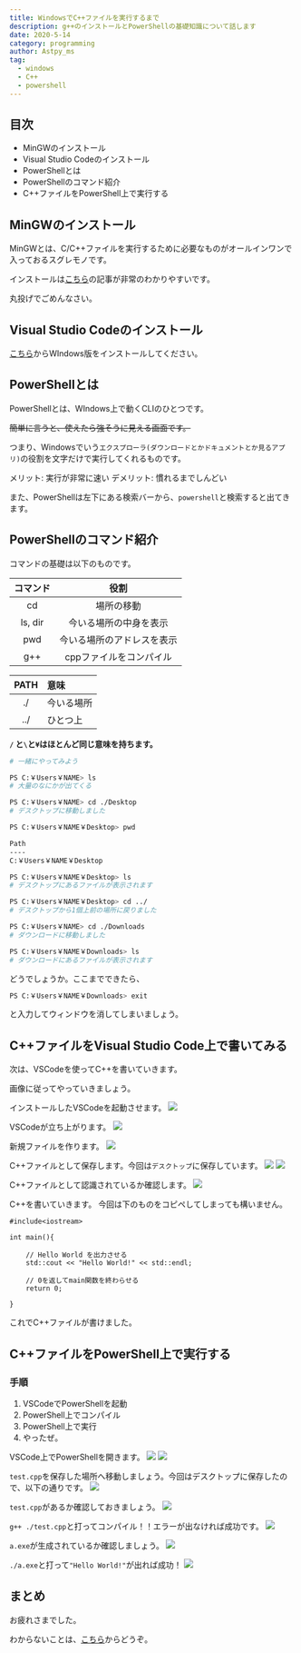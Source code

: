 ```yaml
---
title: WindowsでC++ファイルを実行するまで
description: g++のインストールとPowerShellの基礎知識について話します
date: 2020-5-14
category: programming
author: Astpy_ms
tag:
  - windows
  - C++
  - powershell
---
```


## 目次

- MinGWのインストール
- Visual Studio Codeのインストール
- PowerShellとは
- PowerShellのコマンド紹介
- C++ファイルをPowerShell上で実行する


## MinGWのインストール

MinGWとは、C/C++ファイルを実行するために必要なものがオールインワンで入っておるスグレモノです。

インストールは[こちら](https://www.javadrive.jp/cstart/install/index6.html)の記事が非常のわかりやすいです。

丸投げでごめんなさい。


## Visual Studio Codeのインストール

[こちら](https://azure.microsoft.com/ja-jp/products/visual-studio-code/)からWIndows版をインストールしてください。


## PowerShellとは

PowerShellとは、WIndows上で動くCLIのひとつです。

~~簡単に言うと、使えたら強そうに見える画面です。~~

つまり、Windowsでいう`エクスプローラ(ダウンロードとかドキュメントとか見るアプリ)`の役割を文字だけで実行してくれるものです。

メリット: 実行が非常に速い
デメリット: 慣れるまでしんどい

また、PowerShellは左下にある検索バーから、`powershell`と検索すると出てきます。


## PowerShellのコマンド紹介

コマンドの基礎は以下のものです。

| コマンド | 役割 |
|:--------:|:----:|
| cd | 場所の移動 |
| ls, dir | 今いる場所の中身を表示 |
| pwd | 今いる場所のアドレスを表示 |
| g++ | cppファイルをコンパイル |

| PATH | 意味 |
|:----:|:-----|
| ./ | 今いる場所 |
| ../ | ひとつ上 |

**`/` と`\`と`¥`はほとんど同じ意味を持ちます。**

```bash
# 一緒にやってみよう

PS C:￥Users￥NAME> ls
# 大量のなにかが出てくる

PS C:￥Users￥NAME> cd ./Desktop
# デスクトップに移動しました

PS C:￥Users￥NAME￥Desktop> pwd

Path
----
C:￥Users￥NAME￥Desktop

PS C:￥Users￥NAME￥Desktop> ls
# デスクトップにあるファイルが表示されます

PS C:￥Users￥NAME￥Desktop> cd ../
# デスクトップから1個上前の場所に戻りました

PS C:￥Users￥NAME> cd ./Downloads
# ダウンロードに移動しました

PS C:￥Users￥NAME￥Downloads> ls
# ダウンロードにあるファイルが表示されます
```

どうでしょうか。ここまでできたら、

```bash
PS C:￥Users￥NAME￥Downloads> exit
```

と入力してウィンドウを消してしまいましょう。


## C++ファイルをVisual Studio Code上で書いてみる

次は、VSCodeを使ってC++を書いていきます。

画像に従ってやっていきましょう。

インストールしたVSCodeを起動させます。
![](../.vuepress/public/imgs/gpp-on-windows/mingw1.png)

VSCodeが立ち上がります。
![](../.vuepress/public/imgs/gpp-on-windows/mingw2.png)

新規ファイルを作ります。
![](../.vuepress/public/imgs/gpp-on-windows/mingw3.png)

C++ファイルとして保存します。今回は`デスクトップ`に保存しています。
![](../.vuepress/public/imgs/gpp-on-windows/mingw4.png)
![](../.vuepress/public/imgs/gpp-on-windows/mingw5.png)

C++ファイルとして認識されているか確認します。
![](../.vuepress/public/imgs/gpp-on-windows/mingw6.png)

C++を書いていきます。
今回は下のものをコピペしてしまっても構いません。

```
#include<iostream>

int main(){

    // Hello World を出力させる
    std::cout << "Hello World!" << std::endl;

    // 0を返してmain関数を終わらせる
    return 0;

}
```

これでC++ファイルが書けました。


## C++ファイルをPowerShell上で実行する

### 手順

1. VSCodeでPowerShellを起動
2. PowerShell上でコンパイル
3. PowerShell上で実行
4. やったぜ。

VSCode上でPowerShellを開きます。
![](../.vuepress/public/imgs/gpp-on-windows/mingw7.png)
![](../.vuepress/public/imgs/gpp-on-windows/mingw8.png)

`test.cpp`を保存した場所へ移動しましょう。今回はデスクトップに保存したので、以下の通りです。
![](../.vuepress/public/imgs/gpp-on-windows/mingw10.png)

`test.cpp`があるか確認しておきましょう。
![](../.vuepress/public/imgs/gpp-on-windows/mingw11.png)

`g++ ./test.cpp`と打ってコンパイル！！エラーが出なければ成功です。
![](../.vuepress/public/imgs/gpp-on-windows/mingw12.png)

`a.exe`が生成されているか確認しましょう。
![](../.vuepress/public/imgs/gpp-on-windows/mingw13.png)

`./a.exe`と打って`"Hello World!"`が出れば成功！
![](../.vuepress/public/imgs/gpp-on-windows/mingw14.png)


## まとめ

お疲れさまでした。

わからないことは、[こちら](https://twitter.com/kuge_masa)からどうぞ。